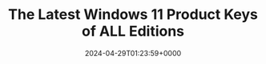 ---
title: "The Latest Windows 11 Product Keys of ALL Editions"
description: "Each Windows edition has its  produck key. Here we have collected Windows 11 product keys of all editions, and we can't wait to share them with you."
image: "images/post/2024/05/image-62.png"
date: "2024-04-29T01:23:59+0000"
categories: ["Resources"]
tags: ["product key", "Windows 11"]
type: "regular" # available types: [featured/regular]
draft: false
sitemapExclude: false
---